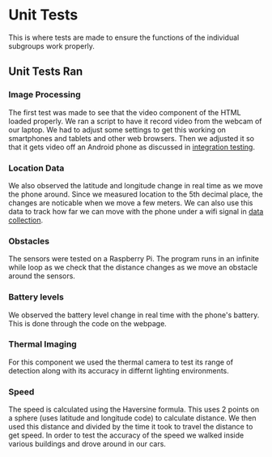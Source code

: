 # Unit Tests

This is where tests are made to ensure the functions of the individual subgroups work properly.

## Unit Tests Ran

### Image Processing

The first test was made to see that the video component of the HTML loaded properly. We ran a script to have it record video from the webcam of our laptop. We had to adjust some settings to get this working on smartphones and tablets and other web browsers. Then we adjusted it so that it gets video off an Android phone as discussed in [integration testing](../3_integration_testing).

### Location Data

We also observed the latitude and longitude change in real time as we move the phone around. Since we measured location to the 5th decimal place, the changes are noticable when we move a few meters. We can also use this data to track how far we can move with the phone under a wifi signal in [data collection](../4_data_collection).

### Obstacles

The sensors were tested on a Raspberry Pi. The program runs in an infinite while loop as we check that the distance changes as we move an obstacle around the sensors.

### Battery levels

We observed the battery level change in real time with the phone's battery. This is done through the code on the webpage.

### Thermal Imaging

For this component we used the thermal camera to test its range of detection along with its accuracy in differnt lighting environments.

### Speed

The speed is calculated using the Haversine formula. This uses 2 points on a sphere (uses latitude and longitude code) to calculate distance. We then used this distance and divided by the time it took to travel the distance to get speed. In order to test the accuracy of the speed we walked inside various buildings and drove around in our cars.
